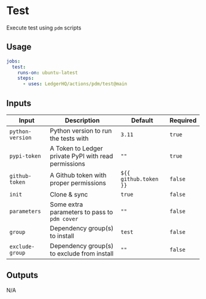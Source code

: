 # Test

Execute test using `pdm` scripts

## Usage

```yaml
jobs:
  test:
    runs-on: ubuntu-latest
    steps:
      - uses: LedgerHQ/actions/pdm/test@main
```

## Inputs

| Input | Description | Default | Required |
|-------|-------------|---------|----------|
| `python-version` | Python version to run the tests with | `3.11` | `true` |
| `pypi-token` | A Token to Ledger private PyPI with read permissions | `""` | `true` |
| `github-token` | A Github token with proper permissions | `${{ github.token }}` | `false` |
| `init` | Clone & sync | `true` | `false` |
| `parameters` | Some extra parameters to pass to `pdm cover` | `""` | `false` |
| `group` | Dependency group(s) to install | `test` | `false` |
| `exclude-group` | Dependency group(s) to exclude from install | `""` | `false` |


## Outputs

N/A

